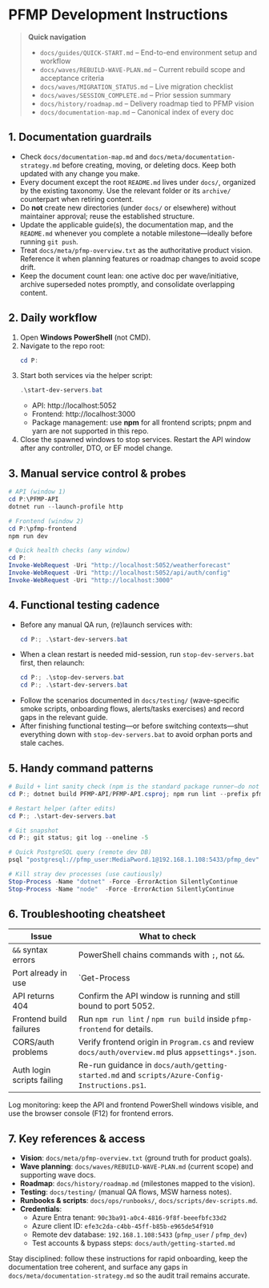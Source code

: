 ﻿# PFMP Development Instructions

> **Quick navigation**
> - `docs/guides/QUICK-START.md` – End-to-end environment setup and workflow
> - `docs/waves/REBUILD-WAVE-PLAN.md` – Current rebuild scope and acceptance criteria
> - `docs/waves/MIGRATION_STATUS.md` – Live migration checklist
> - `docs/waves/SESSION_COMPLETE.md` – Prior session summary
> - `docs/history/roadmap.md` – Delivery roadmap tied to PFMP vision
> - `docs/documentation-map.md` – Canonical index of every doc

## 1. Documentation guardrails

- Check `docs/documentation-map.md` and `docs/meta/documentation-strategy.md` before creating, moving, or deleting docs. Keep both updated with any change you make.
- Every document except the root `README.md` lives under `docs/`, organized by the existing taxonomy. Use the relevant folder or its `archive/` counterpart when retiring content.
- Do **not** create new directories (under `docs/` or elsewhere) without maintainer approval; reuse the established structure.
- Update the applicable guide(s), the documentation map, and the `README.md` whenever you complete a notable milestone—ideally before running `git push`.
- Treat `docs/meta/pfmp-overview.txt` as the authoritative product vision. Reference it when planning features or roadmap changes to avoid scope drift.
- Keep the document count lean: one active doc per wave/initiative, archive superseded notes promptly, and consolidate overlapping content.

## 2. Daily workflow

1. Open **Windows PowerShell** (not CMD).
2. Navigate to the repo root:
   ```powershell
   cd P:
   ```
3. Start both services via the helper script:
   ```powershell
   .\start-dev-servers.bat
   ```
   - API: http://localhost:5052
   - Frontend: http://localhost:3000
   - Package management: use **npm** for all frontend scripts; pnpm and yarn are not supported in this repo.
4. Close the spawned windows to stop services. Restart the API window after any controller, DTO, or EF model change.

## 3. Manual service control & probes

```powershell
# API (window 1)
cd P:\PFMP-API
dotnet run --launch-profile http

# Frontend (window 2)
cd P:\pfmp-frontend
npm run dev

# Quick health checks (any window)
cd P:
Invoke-WebRequest -Uri "http://localhost:5052/weatherforecast"
Invoke-WebRequest -Uri "http://localhost:5052/api/auth/config"
Invoke-WebRequest -Uri "http://localhost:3000"
```

## 4. Functional testing cadence

- Before any manual QA run, (re)launch services with:
   ```powershell
   cd P:; .\start-dev-servers.bat
   ```
- When a clean restart is needed mid-session, run `stop-dev-servers.bat` first, then relaunch:
   ```powershell
   cd P:; .\stop-dev-servers.bat
   cd P:; .\start-dev-servers.bat
   ```
- Follow the scenarios documented in `docs/testing/` (wave-specific smoke scripts, onboarding flows, alerts/tasks exercises) and record gaps in the relevant guide.
- After finishing functional testing—or before switching contexts—shut everything down with `stop-dev-servers.bat` to avoid orphan ports and stale caches.

## 5. Handy command patterns

```powershell
# Build + lint sanity check (npm is the standard package runner—do not substitute pnpm)
cd P:; dotnet build PFMP-API/PFMP-API.csproj; npm run lint --prefix pfmp-frontend

# Restart helper (after edits)
cd P:; .\start-dev-servers.bat

# Git snapshot
cd P:; git status; git log --oneline -5

# Quick PostgreSQL query (remote dev DB)
psql "postgresql://pfmp_user:MediaPword.1@192.168.1.108:5433/pfmp_dev" --% -c "SELECT COUNT(*) FROM \"Users\";"

# Kill stray dev processes (use cautiously)
Stop-Process -Name "dotnet" -Force -ErrorAction SilentlyContinue
Stop-Process -Name "node"  -Force -ErrorAction SilentlyContinue
```

## 6. Troubleshooting cheatsheet

| Issue | What to check |
|-------|---------------|
| `&&` syntax errors | PowerShell chains commands with `;`, not `&&`. |
| Port already in use | `Get-Process | Where-Object { $_.ProcessName -match "(dotnet|node)" }` and terminate as needed. |
| API returns 404 | Confirm the API window is running and still bound to port 5052. |
| Frontend build failures | Run `npm run lint` / `npm run build` inside `pfmp-frontend` for details. |
| CORS/auth problems | Verify frontend origin in `Program.cs` and review `docs/auth/overview.md` plus `appsettings*.json`. |
| Auth login scripts failing | Re-run guidance in `docs/auth/getting-started.md` and `scripts/Azure-Config-Instructions.ps1`. |

Log monitoring: keep the API and frontend PowerShell windows visible, and use the browser console (F12) for frontend errors.

## 7. Key references & access

- **Vision**: `docs/meta/pfmp-overview.txt` (ground truth for product goals).
- **Wave planning**: `docs/waves/REBUILD-WAVE-PLAN.md` (current scope) and supporting wave docs.
- **Roadmap**: `docs/history/roadmap.md` (milestones mapped to the vision).
- **Testing**: `docs/testing/` (manual QA flows, MSW harness notes).
- **Runbooks & scripts**: `docs/ops/runbooks/`, `docs/scripts/dev-scripts.md`.
- **Credentials**:
  - Azure Entra tenant: `90c3ba91-a0c4-4816-9f8f-beeefbfc33d2`
  - Azure client ID: `efe3c2da-c4bb-45ff-b85b-e965de54f910`
  - Remote dev database: `192.168.1.108:5433` (`pfmp_user` / `pfmp_dev`)
  - Test accounts & bypass steps: `docs/auth/getting-started.md`

Stay disciplined: follow these instructions for rapid onboarding, keep the documentation tree coherent, and surface any gaps in `docs/meta/documentation-strategy.md` so the audit trail remains accurate.

